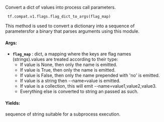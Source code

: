 Convert a dict of values into process call parameters.

```
 tf.compat.v1.flags.flag_dict_to_args(flag_map) 
```

This method is used to convert a dictionary into a sequence of parametersfor a binary that parses arguments using this module.

#### Args:
- **`flag_map`** : dict, a mapping where the keys are flag names (strings).values are treated according to their type:
    - If value is None, then only the name is emitted.
    - If value is True, then only the name is emitted.
    - If value is False, then only the name prepended with 'no' is emitted.
    - If value is a string then --name=value is emitted.
    - If value is a collection, this will emit --name=value1,value2,value3.
    - Everything else is converted to string an passed as such.


#### Yields:
sequence of string suitable for a subprocess execution.

